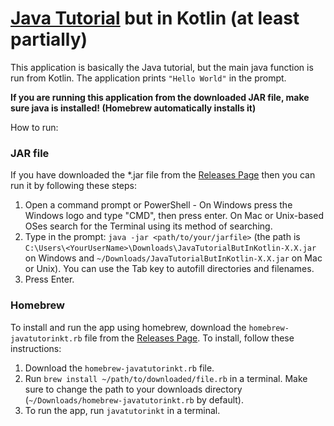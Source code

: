 # [Java Tutorial](https://docs.oracle.com/javase/tutorial/getStarted/cupojava/win32.html) but in Kotlin (at least partially)
This application is basically the Java tutorial, but the main java function is run from Kotlin.
The application prints `"Hello World"` in the prompt.

**If you are running this application from the downloaded JAR file, make sure java is installed! (Homebrew automatically installs it)**

How to run:
### JAR file
If you have downloaded the *.jar file from the [Releases Page](https://github.com/yesseruser/JavaTutorialButInKotlin/releases) then you can run it by following these steps:
1. Open a command prompt or PowerShell - On Windows press the Windows logo and type "CMD", then press enter. On Mac or Unix-based OSes search for the Terminal using its method of searching.
2. Type in the prompt: `java -jar <path/to/your/jarfile>` (the path is `C:\Users\<YourUserName>\Downloads\JavaTutorialButInKotlin-X.X.jar` on Windows and `~/Downloads/JavaTutorialButInKotlin-X.X.jar` on Mac or Unix). You can use the Tab key to autofill directories and filenames.
3. Press Enter.

### Homebrew
To install and run the app using homebrew, download the `homebrew-javatutorinkt.rb` file from the [Releases Page](https://github.com/yesseruser/JavaTutorialButInKotlin/releases). To install, follow these instructions:
1. Download the `homebrew-javatutorinkt.rb` file.
2. Run `brew install ~/path/to/downloaded/file.rb` in a terminal. Make sure to change the path to your downloads directory (`~/Downloads/homebrew-javatutorinkt.rb` by default).
3. To run the app, run `javatutorinkt` in a terminal.